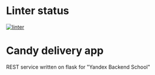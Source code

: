 # Linter status
[![linter](https://github.com/kiselz/candy-delivery-app/actions/workflows/flake8.yml/badge.svg)](https://github.com/kiselz/candy-delivery-app/actions/workflows/flake8.yml)

# Candy delivery app
REST service written on flask for "Yandex Backend School"

